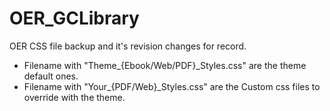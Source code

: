 # OER_GCLibrary
OER CSS file backup and it's revision changes for record. 

- Filename with "Theme_{Ebook/Web/PDF}_Styles.css" are the theme default ones. 
- Filename with "Your_{PDF/Web}_Styles.css" are the Custom css files to override with the theme. 
